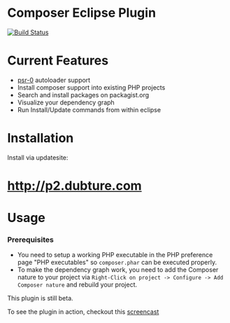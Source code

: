 Composer Eclipse Plugin
=======================

[![Build Status](https://secure.travis-ci.org/pulse00/Composer-Eclipse-Plugin.png)](http://travis-ci.org/pulse00/Composer-Eclipse-Plugin)

Current Features
================

* [psr-0](https://github.com/php-fig/fig-standards/blob/master/accepted/PSR-0.md) autoloader support
* Install composer support into existing PHP projects
* Search and install packages on packagist.org
* Visualize your dependency graph
* Run Install/Update commands from within eclipse


Installation
============

Install via updatesite:


# http://p2.dubture.com


Usage
=====


### Prerequisites

* You need to setup a working PHP executable in the PHP preference page "PHP executables" so `composer.phar` can be executed properly.
* To make the dependency graph work, you need to add the Composer nature to your project via `Right-Click on project -> Configure -> Add Composer nature` and rebuild
your project.


This plugin is still beta.


To see the plugin in action, checkout this [screencast](https://vimeo.com/49147387)

